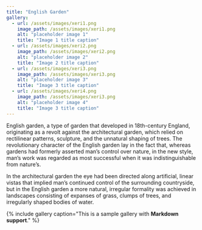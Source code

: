 ```yaml
---
title: "English Garden"
gallery:
  - url: /assets/images/xeri1.png
    image_path: /assets/images/xeri1.png
    alt: "placeholder image 1"
    title: "Image 1 title caption"
  - url: /assets/images/xeri2.png
    image_path: /assets/images/xeri2.png
    alt: "placeholder image 2"
    title: "Image 2 title caption"
  - url: /assets/images/xeri3.png
    image_path: /assets/images/xeri3.png
    alt: "placeholder image 3"
    title: "Image 3 title caption"
  - url: /assets/images/xeri4.png
    image_path: /assets/images/xeri3.png
    alt: "placeholder image 4"
    title: "Image 3 title caption"
---
```


English garden, a type of garden that developed in 18th-century England, originating as a revolt against the architectural garden, which relied on rectilinear patterns, sculpture, and the unnatural shaping of trees. The revolutionary character of the English garden lay in the fact that, whereas gardens had formerly asserted man’s control over nature, in the new style, man’s work was regarded as most successful when it was indistinguishable from nature’s.

In the architectural garden the eye had been directed along artificial, linear vistas that implied man’s continued control of the surrounding countryside, but in the English garden a more natural, irregular formality was achieved in landscapes consisting of expanses of grass, clumps of trees, and irregularly shaped bodies of water.

{% include gallery caption="This is a sample gallery with **Markdown support**." %}
